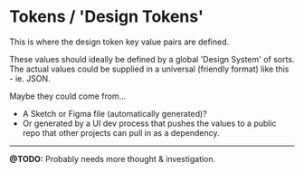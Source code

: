 # Tokens / 'Design Tokens'

This is where the design token key value pairs are defined.

These values should ideally be defined by a global 'Design System' of sorts. The actual values could be supplied in a universal (friendly format) like this - ie. JSON.

Maybe they could come from...

* A Sketch or Figma file (automatically generated)?
* Or generated by a UI dev process that pushes the values to a public repo that other projects can pull in as a dependency.

---

**@TODO:** Probably needs more thought & investigation.
